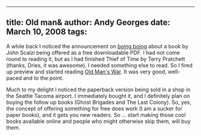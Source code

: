 -----
title:  Old man&
author: Andy Georges
date: March 10, 2008
tags: 
-----







A while back I noticed the announcement on [boing
boing](http://www.boingboing.net/2008/02/19/scalzis-old-mans-war.html)
about a book by John Scalzi being offered as a free downloadable PDF. I
had not come round to reading it, but as I had finished Thief of Time by
Terry Pratchett (thanks, Dries, it was awesome), I needed something else
to read. So I fired up preview and started reading [Old Man's
War](http://en.wikipedia.org/wiki/Old_Man's_War). It was very good,
well-paced and to the point.


Much to my delight I noticed the paperback version being sold in a shop
in the Seattle Tacoma airport. I immediately bought it, and I definitely
plan on buying the follow up books (Ghost Brigades and The Last Colony).
So, yes, the concept of offering something for free does work (I am a
sucker for paper books), and it gets you new readers. So ... start
making those cool books available online and people who might otherwise
skip them, will buy them.




